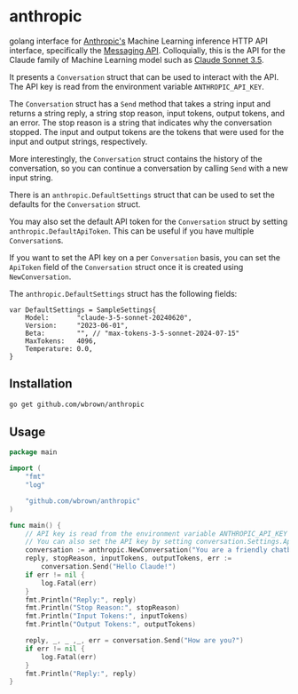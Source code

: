 # anthropic
golang interface for [Anthropic's](https://anthropic.com) Machine Learning
inference HTTP API interface, specifically the
[Messaging API](https://docs.anthropic.com/en/api/messages).
Colloquially, this is the API for the Claude family of Machine Learning
model such as [Claude Sonnet 3.5](http://claude.ai).

It presents a `Conversation` struct that can be used to interact with the
API.  The API key is read from the environment variable `ANTHROPIC_API_KEY`.

The `Conversation` struct has a `Send` method that takes a string input and
returns a string reply, a string stop reason, input tokens, output tokens,
and an error.  The stop reason is a string that indicates why the conversation
stopped.  The input and output tokens are the tokens that were used for the
input and output strings, respectively.

More interestingly, the `Conversation` struct contains the history of the
conversation, so you can continue a conversation by calling `Send` with a new
input string.

There is an `anthropic.DefaultSettings` struct that can be used to set the
defaults for the `Conversation` struct.

You may also set the default API token for the `Conversation` struct by
setting `anthropic.DefaultApiToken`. This can be useful if you have multiple
`Conversation`s.

If you want to set the API key on a per `Conversation` basis, you can set the
`ApiToken` field of the `Conversation` struct once it is created using
`NewConversation`.

The `anthropic.DefaultSettings` struct has the following fields:

```golang
var DefaultSettings = SampleSettings{
	Model:       "claude-3-5-sonnet-20240620",
	Version:     "2023-06-01",
	Beta:        "", // "max-tokens-3-5-sonnet-2024-07-15"
	MaxTokens:   4096,
	Temperature: 0.0,
}
```

## Installation
```bash
go get github.com/wbrown/anthropic
```

## Usage
```go
package main

import (
    "fmt"
    "log"

    "github.com/wbrown/anthropic"
)

func main() {
    // API key is read from the environment variable ANTHROPIC_API_KEY
    // You can also set the API key by setting conversation.Settings.ApiToken
    conversation := anthropic.NewConversation("You are a friendly chatbot.")
	reply, stopReason, inputTokens, outputTokens, err :=
		conversation.Send("Hello Claude!")
	if err != nil {
		log.Fatal(err)
	}
    fmt.Println("Reply:", reply)
    fmt.Println("Stop Reason:", stopReason)
    fmt.Println("Input Tokens:", inputTokens)
    fmt.Println("Output Tokens:", outputTokens)

    reply, _, _ ,_, err = conversation.Send("How are you?")
    if err != nil {
        log.Fatal(err)
    }
    fmt.Println("Reply:", reply)
}
```